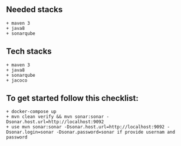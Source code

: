 ## Needed stacks
    + maven 3
    + java8
    + sonarqube

## Tech stacks
    + maven 3
    + java8
    + sonarqube
    + jacoco

## To get started follow this checklist:
    + docker-compose up
    + mvn clean verify && mvn sonar:sonar -Dsonar.host.url=http://localhost:9092
    + use mvn sonar:sonar -Dsonar.host.url=http://localhost:9092 -Dsonar.login=sonar -Dsonar.password=sonar if provide usernam and password
